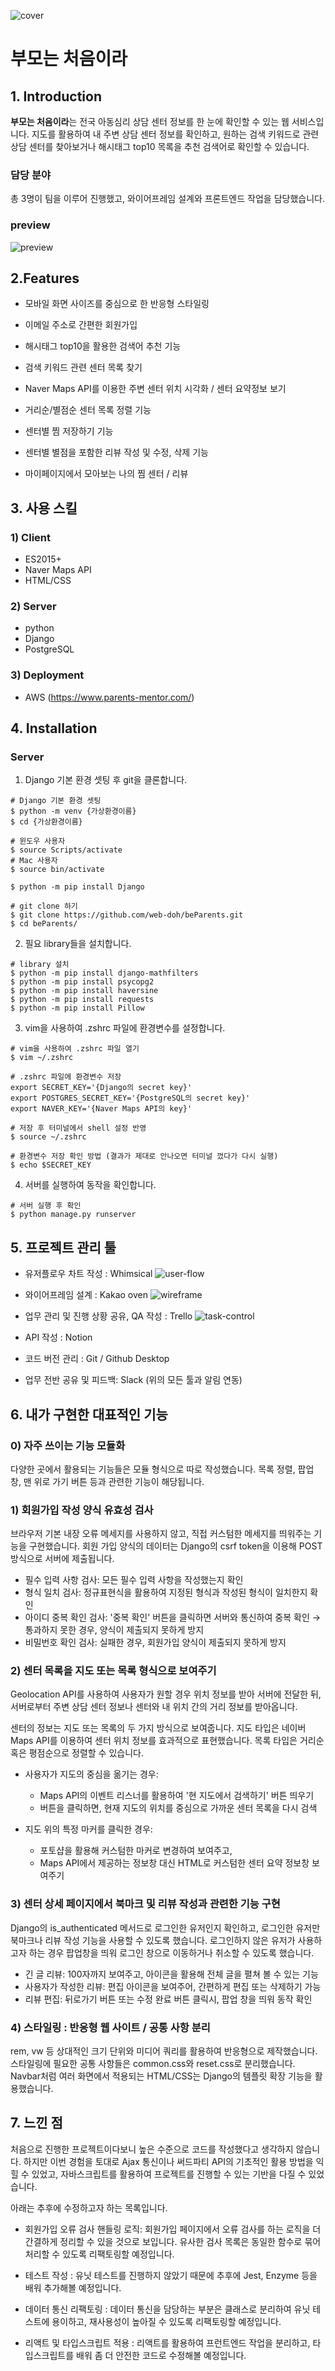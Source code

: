 ![cover](./static/img/cover.png)

# 부모는 처음이라

## 1. Introduction

**부모는 처음이라**는 전국 아동심리 상담 센터 정보를 한 눈에 확인할 수 있는 웹 서비스입니다.
지도를 활용하여 내 주변 상담 센터 정보를 확인하고, 원하는 검색 키워드로 관련 상담 센터를 찾아보거나 해시태그 top10 목록을 추천 검색어로 확인할 수 있습니다.

### 담당 분야

총 3명이 팀을 이루어 진행했고, 와이어프레임 설계와 프론트엔드 작업을 담당했습니다.

### preview

![preview](./static/img/preview.gif)


## 2.Features
- 모바일 화면 사이즈를 중심으로 한 반응형 스타일링

- 이메일 주소로 간편한 회원가입

- 해시태그 top10을 활용한 검색어 추천 기능
- 검색 키워드 관련 센터 목록 찾기

- Naver Maps API를 이용한 주변 센터 위치 시각화 / 센터 요약정보 보기
- 거리순/별점순 센터 목록 정렬 기능

- 센터별 찜 저장하기 기능
- 센터별 별점을 포함한 리뷰 작성 및 수정, 삭제 기능
- 마이페이지에서 모아보는 나의 찜 센터 / 리뷰


## 3. 사용 스킬

### 1) Client

- ES2015+
- Naver Maps API
- HTML/CSS

### 2) Server

- python
- Django
- PostgreSQL

### 3) Deployment

- AWS (https://www.parents-mentor.com/) 

## 4. Installation
### Server
1. Django 기본 환경 셋팅 후 git을 클론합니다. 

```
# Django 기본 환경 셋팅 
$ python -m venv {가상환경이름}
$ cd {가상환경이름}

# 윈도우 사용자
$ source Scripts/activate
# Mac 사용자
$ source bin/activate

$ python -m pip install Django

# git clone 하기
$ git clone https://github.com/web-doh/beParents.git
$ cd beParents/

```

2. 필요 library들을 설치합니다.

```
# library 설치
$ python -m pip install django-mathfilters
$ python -m pip install psycopg2
$ python -m pip install haversine
$ python -m pip install requests
$ python -m pip install Pillow

```

3. vim을 사용하여 .zshrc 파일에 환경변수를 설정합니다. 

```
# vim을 사용하여 .zshrc 파일 열기
$ vim ~/.zshrc

# .zshrc 파일에 환경변수 저장
export SECRET_KEY='{Django의 secret key}'
export POSTGRES_SECRET_KEY='{PostgreSQL의 secret key}'
export NAVER_KEY='{Naver Maps API의 key}'

# 저장 후 터미널에서 shell 설정 반영
$ source ~/.zshrc

# 환경변수 저장 확인 방법 (결과가 제대로 안나오면 터미널 껐다가 다시 실행)
$ echo $SECRET_KEY

```

4. 서버를 실행하여 동작을 확인합니다.

```
# 서버 실행 후 확인
$ python manage.py runserver 

```


## 5. 프로젝트 관리 툴

- 유저플로우 차트 작성 : Whimsical
  ![user-flow](./static/img/userflow.png)

- 와이어프레임 설계 : Kakao oven
  ![wireframe](./static/img/wireframe.png)

- 업무 관리 및 진행 상황 공유, QA 작성 : Trello
  ![task-control](./static/img/task-control.png)

- API 작성 : Notion

- 코드 버전 관리 : Git / Github Desktop

- 업무 전반 공유 및 피드백: Slack (위의 모든 툴과 알림 연동)


## 6. 내가 구현한 대표적인 기능

### 0) 자주 쓰이는 기능 모듈화 

다양한 곳에서 활용되는 기능들은 모듈 형식으로 따로 작성했습니다. 
목록 정렬, 팝업 창, 맨 위로 가기 버튼 등과 관련한 기능이 해당됩니다. 


### 1) 회원가입 작성 양식 유효성 검사

브라우저 기본 내장 오류 메세지를 사용하지 않고, 직접 커스텀한 메세지를 띄워주는 기능을 구현했습니다. 회원 가입 양식의 데이터는 Django의 csrf token을 이용해 POST 방식으로 서버에 제출됩니다. 

- 필수 입력 사항 검사: 모든 필수 입력 사항을 작성했는지 확인 
- 형식 일치 검사: 정규표현식을 활용하여 지정된 형식과 작성된 형식이 일치한지 확인 
- 아이디 중복 확인 검사: '중복 확인' 버튼을 클릭하면 서버와 통신하여 중복 확인 
                       → 통과하지 못한 경우, 양식이 제출되지 못하게 방지 
- 비밀번호 확인 검사: 실패한 경우, 회원가입 양식이 제출되지 못하게 방지


### 2) 센터 목록을 지도 또는 목록 형식으로 보여주기

Geolocation API를 사용하여 사용자가 원할 경우 위치 정보를 받아 서버에 전달한 뒤, 서버로부터 주변 상담 센터 정보나 센터와 내 위치 간의 거리 정보를 받아옵니다.  

센터의 정보는 지도 또는 목록의 두 가지 방식으로 보여줍니다. 
지도 타입은 네이버 Maps API를 이용하여 센터 위치 정보를 효과적으로 표현했습니다. 
목록 타입은 거리순 혹은 평점순으로 정렬할 수 있습니다.

- 사용자가 지도의 중심을 옮기는 경우:
  - Maps API의 이벤트 리스너를 활용하여 '현 지도에서 검색하기' 버튼 띄우기   
  - 버튼을 클릭하면, 현재 지도의 위치를 중심으로 가까운 센터 목록을 다시 검색

- 지도 위의 특정 마커를 클릭한 경우:
  - 포토샵을 활용해 커스텀한 마커로 변경하여 보여주고,
  - Maps API에서 제공하는 정보창 대신 HTML로 커스텀한 센터 요약 정보창 보여주기 


### 3) 센터 상세 페이지에서 북마크 및 리뷰 작성과 관련한 기능 구현

Django의 is_authenticated 메서드로 로그인한 유저인지 확인하고, 로그인한 유저만 북마크나 리뷰 작성 기능을 사용할 수 있도록 했습니다. 로그인하지 않은 유저가 사용하고자 하는 경우 팝업창을 띄워 로그인 창으로 이동하거나 취소할 수 있도록 했습니다.  

- 긴 글 리뷰: 100자까지 보여주고, 아이콘을 활용해 전체 글을 펼쳐 볼 수 있는 기능
- 사용자가 작성한 리뷰: 편집 아이콘을 보여주어, 간편하게 편집 또는 삭제하기 가능
- 리뷰 편집: 뒤로가기 버튼 또는 수정 완료 버튼 클릭시, 팝업 창을 띄워 동작 확인   



### 4) 스타일링 : 반응형 웹 사이트 / 공통 사항 분리

rem, vw 등 상대적인 크기 단위와 미디어 쿼리를 활용하여 반응형으로 제작했습니다. 
스타일링에 필요한 공통 사항들은 common.css와 reset.css로 분리했습니다.
Navbar처럼 여러 화면에서 적용되는 HTML/CSS는 Django의 템플릿 확장 기능을 활용했습니다.   


## 7. 느낀 점

처음으로 진행한 프로젝트이다보니 높은 수준으로 코드를 작성했다고 생각하지 않습니다. 하지만 이번 경험을 토대로 Ajax 통신이나 써드파티 API의 기초적인 활용 방법을 익힐 수 있었고, 자바스크립트를 활용하여 프로젝트를 진행할 수 있는 기반을 다질 수 있었습니다.
 
아래는 추후에 수정하고자 하는 목록입니다. 

- 회원가입 오류 검사 핸들링 로직: 회원가입 페이지에서 오류 검사를 하는 로직을 더 간결하게 정리할 수 있을 것으로 보입니다. 유사한 검사 목록은 동일한 함수로 묶어 처리할 수 있도록 리팩토링할 예정입니다. 

- 테스트 작성 : 유닛 테스트를 진행하지 않았기 때문에 추후에 Jest, Enzyme 등을 배워 추가해볼 예정입니다.

- 데이터 통신 리팩토링 : 데이터 통신을 담당하는 부분은 클래스로 분리하여 유닛 테스트에 용이하고, 재사용성이 높아질 수 있도록 리팩토링할 예정입니다. 

- 리액트 및 타입스크립트 적용 : 리액트를 활용하여 프런트엔드 작업을 분리하고, 타입스크립트를 배워 좀 더 안전한 코드로 수정해볼 예정입니다.   


